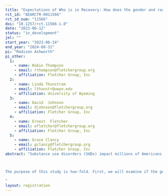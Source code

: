 ```yaml
---
title: "Expectations of Who is in Recovery: How does the gender and race of an individual impact the effectiveness of a personal narrative at reducing stigma?"
rct_id: "AEARCTR-0011566"
rct_id_num: "11566"
doi: "10.1257/rct.11566-1.0"
date: "2023-06-12"
status: "in_development"
jel: ""
start_year: "2023-06-14"
end_year: "2024-08-31"
pi: "Madison Ashworth"
pi_other:
  1:
    - name: Robin Thompson
    - email: rthompson@fletchergroup.org
    - affiliation: Fletcher Group, Inc
  2:
    - name: Linda Thunstrom
    - email: lthunstr@uwyo.edu
    - affiliation: University of Wyoming
  3:
    - name: David  Johnson
    - email: djohnson@fletchergroup.org
    - affiliation: Fletcher Group, Inc
  4:
    - name: Ernest  Fletcher
    - email: efletcher@fletchergroup.org
    - affiliation: Fletcher Group, Inc
  5:
    - name: Grace Clancy
    - email: gclancy@fletchergroup.org
    - affiliation: Fletcher Group, Inc
abstract: "Substance use disorders (SUDs) impact millions of Americans ages 12 and older. In addition to individual suffering, SUDs impose substantial costs on society via health care costs, productivity losses, and increased crime rates. A resource that is particularly effective at assisting those in recovery from SUDs is recovery housing, a housing model designed to support individuals on their path to recovery with an emphasis on abstinence, peer support, and community building. One of the main obstacles to providing recovery housing, especially in rural communities, is stigma surrounding the house itself and the individuals within. Stigma may reduce the support for the establishment of recovery housing and associated recovery support services. Stigma has been defined as a misperception or misconception of risk or a situation in which negative emotions overwhelm any ability to rationally deliberate a decision.

The purpose of this study is two-fold. First, we will examine if the gender and race of an individual with a SUD affects support for recovery housing establishment, hypothetical support for policies, and social SUD stigma. Second, we will determine if a contact intervention, delivered via a written personal story of recovery can improve outcomes related to treatment support and SUD stigma, and reduce any gender or racial biases that may exist. 
"
layout: registration
---
```


